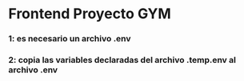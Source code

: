 # Frontend Proyecto GYM

### 1: es necesario un archivo .env
### 2: copia las variables declaradas del archivo .temp.env al archivo .env  